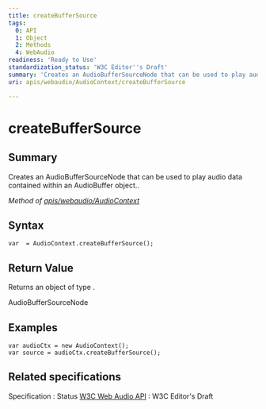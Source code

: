 ```yaml
---
title: createBufferSource
tags:
  0: API
  1: Object
  2: Methods
  4: WebAudio
readiness: 'Ready to Use'
standardization_status: 'W3C Editor''s Draft'
summary: 'Creates an AudioBufferSourceNode that can be used to play audio data contained within an AudioBuffer object..'
uri: apis/webaudio/AudioContext/createBufferSource

---
```

# createBufferSource

## Summary

Creates an AudioBufferSourceNode that can be used to play audio data contained within an AudioBuffer object..

*Method of [apis/webaudio/AudioContext](/apis/webaudio/AudioContext)*

## Syntax

``` {.js}
var  = AudioContext.createBufferSource();
```

## Return Value

Returns an object of type .

AudioBufferSourceNode

## Examples

``` {.js}
var audioCtx = new AudioContext();
var source = audioCtx.createBufferSource();
```

## Related specifications

Specification
:   Status
[W3C Web Audio API](http://webaudio.github.io/web-audio-api/)
:   W3C Editor's Draft

